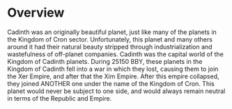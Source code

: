 # Overview

Cadinth was an originally beautiful planet, just like many of the planets in the Kingdom of Cron sector.
Unfortunately, this planet and many others around it had their natural beauty stripped through industrialization and wastefulness of off-planet companies.
Cadinth was the capital world of the Kingdom of Cadinth planets.
During 25150 BBY, these planets in the Kingdom of Cadinth fell into a war in which they lost, causing them to join the Xer Empire, and after that the Xim Empire.
After this empire collapsed, they joined ANOTHER one under the name of the Kingdom of Cron.
This planet would never be subject to one side, and would always remain neutral in terms of the Republic and Empire.
